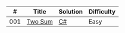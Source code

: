 | # | Title | Solution | Difficulty |
|---| ----- | -------- | ---------- |
|001|[Two Sum](TwoSum.md) | [C#](./Algorithms/TwoSum.cs)|Easy|
